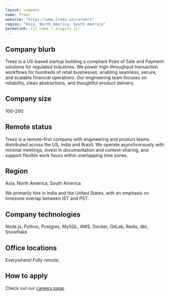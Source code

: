 ```yaml
---
layout: company
name: Treez
website: "https://www.treez.io/careers"
region: "Asia, North America, South America"
permalink: /{{ name | slugify }}/
---
```


## Company blurb

Treez is a US-based startup building a compliant Point of Sale and Payment solutions for regulated industries. We power high-throughput transaction workflows for hundreds of retail businesses, enabling seamless, secure, and scalable financial operations. Our engineering team focuses on reliability, clean abstractions, and thoughtful product delivery.

## Company size

100–200

## Remote status

Treez is a remote-first company with engineering and product teams distributed across the US, India and Brazil. We operate asynchronously with minimal meetings, invest in documentation and context-sharing, and support flexible work hours within overlapping time zones.

## Region

Asia, North America, South America

We primarily hire in India and the United States, with an emphasis on timezone overlap between IST and PST.

## Company technologies

Node.js, Python, Postgres, MySQL, AWS, Docker, GitLab, Redis, dbt, Snowflake

## Office locations

Everywhere! Fully remote.

## How to apply

Check out our [careers page](https://www.treez.io/careers).